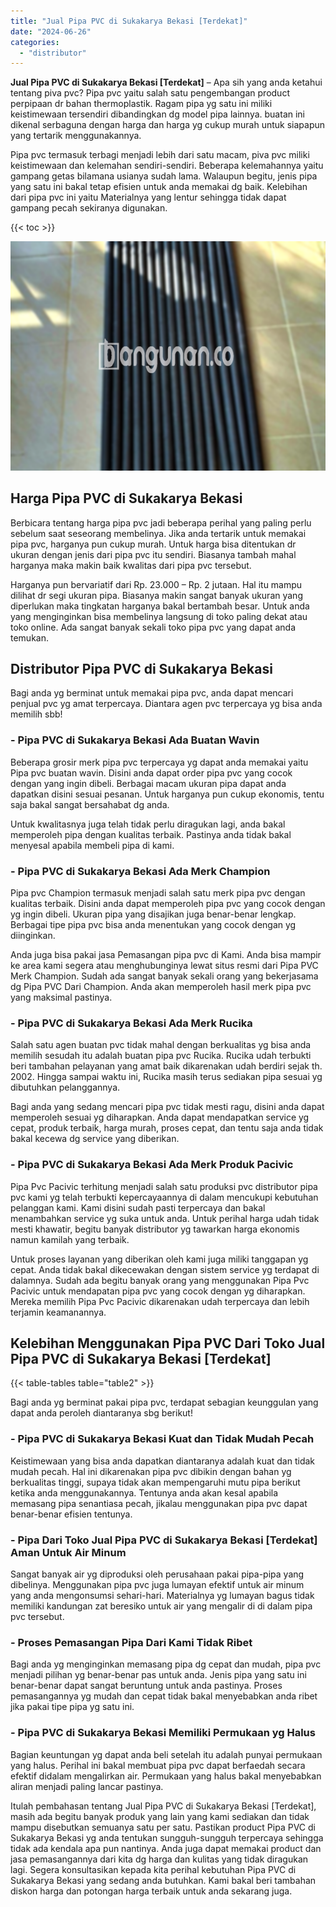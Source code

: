 ```yaml
---
title: "Jual Pipa PVC di Sukakarya Bekasi [Terdekat]"
date: "2024-06-26"
categories: 
  - "distributor"
---
```


**Jual Pipa PVC di Sukakarya Bekasi \[Terdekat\]** – Apa sih yang anda ketahui tentang piva pvc? Pipa pvc yaitu salah satu pengembangan product perpipaan dr bahan thermoplastik. Ragam pipa yg satu ini miliki keistimewaan tersendiri dibandingkan dg model pipa lainnya. buatan ini dikenal serbaguna dengan harga dan harga yg cukup murah untuk siapapun yang tertarik menggunakannya.

Pipa pvc termasuk terbagi menjadi lebih dari satu macam, piva pvc miliki keistimewaan dan kelemahan sendiri-sendiri. Beberapa kelemahannya yaitu gampang getas bilamana usianya sudah lama. Walaupun begitu, jenis pipa yang satu ini bakal tetap efisien untuk anda memakai dg baik. Kelebihan dari pipa pvc ini yaitu Materialnya yang lentur sehingga tidak dapat gampang pecah sekiranya digunakan.

{{< toc >}}

![Jual Pipa PVC di Sukakarya Bekasi [Terdekat]](/images/jaul-pipa-pvc-31.png)

## Harga Pipa PVC di Sukakarya Bekasi

Berbicara tentang harga pipa pvc jadi beberapa perihal yang paling perlu sebelum saat seseorang membelinya. Jika anda tertarik untuk memakai pipa pvc, harganya pun cukup murah. Untuk harga bisa ditentukan dr ukuran dengan jenis dari pipa pvc itu sendiri. Biasanya tambah mahal harganya maka makin baik kwalitas dari pipa pvc tersebut.

Harganya pun bervariatif dari Rp. 23.000 – Rp. 2 jutaan. Hal itu mampu dilihat dr segi ukuran pipa. Biasanya makin sangat banyak ukuran yang diperlukan maka tingkatan harganya bakal bertambah besar. Untuk anda yang menginginkan bisa membelinya langsung di toko paling dekat atau toko online. Ada sangat banyak sekali toko pipa pvc yang dapat anda temukan.

## Distributor Pipa PVC di Sukakarya Bekasi

Bagi anda yg berminat untuk memakai pipa pvc, anda dapat mencari penjual pvc yg amat terpercaya. Diantara agen pvc terpercaya yg bisa anda memilih sbb!

### \- Pipa PVC di Sukakarya Bekasi Ada Buatan Wavin

Beberapa grosir merk pipa pvc terpercaya yg dapat anda memakai yaitu Pipa pvc buatan wavin. Disini anda dapat order pipa pvc yang cocok dengan yang ingin dibeli. Berbagai macam ukuran pipa dapat anda dapatkan disini sesuai pesanan. Untuk harganya pun cukup ekonomis, tentu saja bakal sangat bersahabat dg anda.

Untuk kwalitasnya juga telah tidak perlu diragukan lagi, anda bakal memperoleh pipa dengan kualitas terbaik. Pastinya anda tidak bakal menyesal apabila membeli pipa di kami.

### \- Pipa PVC di Sukakarya Bekasi Ada Merk Champion

Pipa pvc Champion termasuk menjadi salah satu merk pipa pvc dengan kualitas terbaik. Disini anda dapat memperoleh pipa pvc yang cocok dengan yg ingin dibeli. Ukuran pipa yang disajikan juga benar-benar lengkap. Berbagai tipe pipa pvc bisa anda menentukan yang cocok dengan yg diinginkan.

Anda juga bisa pakai jasa Pemasangan pipa pvc di Kami. Anda bisa mampir ke area kami segera atau menghubunginya lewat situs resmi dari Pipa PVC Merk Champion. Sudah ada sangat banyak sekali orang yang bekerjasama dg Pipa PVC Dari Champion. Anda akan memperoleh hasil merk pipa pvc yang maksimal pastinya.

### \- Pipa PVC di Sukakarya Bekasi Ada Merk Rucika

Salah satu agen buatan pvc tidak mahal dengan berkualitas yg bisa anda memilih sesudah itu adalah buatan pipa pvc Rucika. Rucika udah terbukti beri tambahan pelayanan yang amat baik dikarenakan udah berdiri sejak th. 2002. Hingga sampai waktu ini, Rucika masih terus sediakan pipa sesuai yg dibutuhkan pelanggannya.

Bagi anda yang sedang mencari pipa pvc tidak mesti ragu, disini anda dapat memperoleh sesuai yg diharapkan. Anda dapat mendapatkan service yg cepat, produk terbaik, harga murah, proses cepat, dan tentu saja anda tidak bakal kecewa dg service yang diberikan.

### \- Pipa PVC di Sukakarya Bekasi Ada Merk Produk Pacivic

Pipa Pvc Pacivic terhitung menjadi salah satu produksi pvc distributor pipa pvc kami yg telah terbukti kepercayaannya di dalam mencukupi kebutuhan pelanggan kami. Kami disini sudah pasti terpercaya dan bakal menambahkan service yg suka untuk anda. Untuk perihal harga udah tidak mesti khawatir, begitu banyak distributor yg tawarkan harga ekonomis namun kamilah yang terbaik.

Untuk proses layanan yang diberikan oleh kami juga miliki tanggapan yg cepat. Anda tidak bakal dikecewakan dengan sistem service yg terdapat di dalamnya. Sudah ada begitu banyak orang yang menggunakan Pipa Pvc Pacivic untuk mendapatan pipa pvc yang cocok dengan yg diharapkan. Mereka memilih Pipa Pvc Pacivic dikarenakan udah terpercaya dan lebih terjamin keamanannya.

## Kelebihan Menggunakan Pipa PVC Dari Toko Jual Pipa PVC di Sukakarya Bekasi \[Terdekat\]

{{< table-tables table="table2" >}}

Bagi anda yg berminat pakai pipa pvc, terdapat sebagian keunggulan yang dapat anda peroleh diantaranya sbg berikut!

### \- Pipa PVC di Sukakarya Bekasi Kuat dan Tidak Mudah Pecah

Keistimewaan yang bisa anda dapatkan diantaranya adalah kuat dan tidak mudah pecah. Hal ini dikarenakan pipa pvc dibikin dengan bahan yg berkualitas tinggi, supaya tidak akan mempengaruhi mutu pipa berikut ketika anda menggunakannya. Tentunya anda akan kesal apabila memasang pipa senantiasa pecah, jikalau menggunakan pipa pvc dapat benar-benar efisien tentunya.

### \- Pipa Dari Toko Jual Pipa PVC di Sukakarya Bekasi \[Terdekat\] Aman Untuk Air Minum

Sangat banyak air yg diproduksi oleh perusahaan pakai pipa-pipa yang dibelinya. Menggunakan pipa pvc juga lumayan efektif untuk air minum yang anda mengonsumsi sehari-hari. Materialnya yg lumayan bagus tidak memiliki kandungan zat beresiko untuk air yang mengalir di di dalam pipa pvc tersebut.

### \- Proses Pemasangan Pipa Dari Kami Tidak Ribet

Bagi anda yg menginginkan memasang pipa dg cepat dan mudah, pipa pvc menjadi pilihan yg benar-benar pas untuk anda. Jenis pipa yang satu ini benar-benar dapat sangat beruntung untuk anda pastinya. Proses pemasangannya yg mudah dan cepat tidak bakal menyebabkan anda ribet jika pakai tipe pipa yg satu ini.

### \- Pipa PVC di Sukakarya Bekasi Memiliki Permukaan yg Halus

Bagian keuntungan yg dapat anda beli setelah itu adalah punyai permukaan yang halus. Perihal ini bakal membuat pipa pvc dapat berfaedah secara efektif didalam mengalirkan air. Permukaan yang halus bakal menyebabkan aliran menjadi paling lancar pastinya.

Itulah pembahasan tentang Jual Pipa PVC di Sukakarya Bekasi \[Terdekat\], masih ada begitu banyak produk yang lain yang kami sediakan dan tidak mampu disebutkan semuanya satu per satu. Pastikan product Pipa PVC di Sukakarya Bekasi yg anda tentukan sungguh-sungguh terpercaya sehingga tidak ada kendala apa pun nantinya. Anda juga dapat memakai product dan jasa pemasangannya dari kita dg harga dan kulitas yang tidak diragukan lagi. Segera konsultasikan kepada kita perihal kebutuhan Pipa PVC di Sukakarya Bekasi yang sedang anda butuhkan. Kami bakal beri tambahan diskon harga dan potongan harga terbaik untuk anda sekarang juga.

